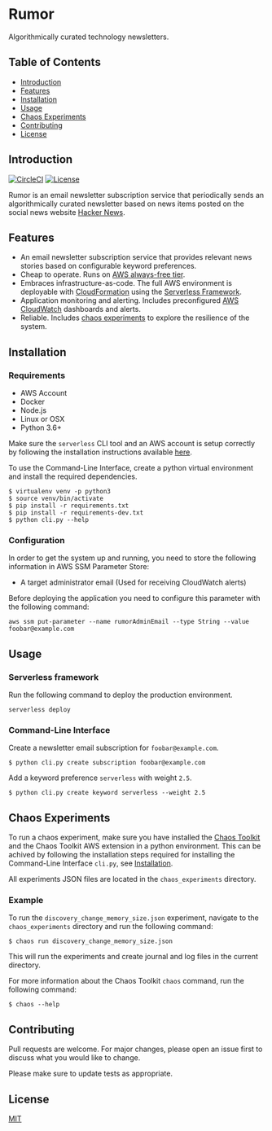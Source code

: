 # Rumor
Algorithmically curated technology newsletters.

## Table of Contents
- [Introduction](#introduction)
- [Features](#features)
- [Installation](#installation)
- [Usage](#usage)
- [Chaos Experiments](#chaos-experiments)
- [Contributing](#contributing)
- [License](#license)

## Introduction
[![CircleCI](https://circleci.com/gh/SudoQ/rumor/tree/master.svg?style=svg)](https://circleci.com/gh/SudoQ/rumor/tree/master)
[![License](https://img.shields.io/badge/license-MIT-blue.svg)](https://opensource.org/licenses/MIT)

Rumor is an email newsletter subscription service that periodically sends an algorithmically curated newsletter based on news items posted on the social news website [Hacker News](https://news.ycombinator.com/).

## Features
* An email newsletter subscription service that provides relevant news stories based on configurable keyword preferences.
* Cheap to operate. Runs on [AWS always-free tier](https://aws.amazon.com/free/?awsf.Free%20Tier%20Types=categories%23alwaysfree).
* Embraces infrastructure-as-code. The full AWS environment is deployable with [CloudFormation](https://aws.amazon.com/cloudformation/) using the [Serverless Framework](https://serverless.com/).
* Application monitoring and alerting. Includes preconfigured [AWS CloudWatch](https://aws.amazon.com/cloudwatch/) dashboards and alerts.
* Reliable. Includes [chaos experiments](https://principlesofchaos.org/) to explore the resilience of the system.

## Installation

### Requirements
* AWS Account
* Docker
* Node.js
* Linux or OSX
* Python 3.6+

Make sure the `serverless` CLI tool and an AWS account is setup correctly by following the installation instructions available [here](https://serverless.com/framework/docs/providers/aws/guide/installation/).

To use the Command-Line Interface, create a python virtual environment and install the required dependencies.
```
$ virtualenv venv -p python3
$ source venv/bin/activate
$ pip install -r requirements.txt
$ pip install -r requirements-dev.txt
$ python cli.py --help
```

### Configuration
In order to get the system up and running, you need to store the following information in AWS SSM Parameter Store:
- A target administrator email (Used for receiving CloudWatch alerts)

Before deploying the application you need to configure this parameter with the following command:
```
aws ssm put-parameter --name rumorAdminEmail --type String --value foobar@example.com
```

## Usage
### Serverless framework
Run the following command to deploy the production environment.
```
serverless deploy
```

### Command-Line Interface

Create a newsletter email subscription for `foobar@example.com`.
```
$ python cli.py create subscription foobar@example.com
```

Add a keyword preference `serverless` with weight `2.5`.
```
$ python cli.py create keyword serverless --weight 2.5
```

## Chaos Experiments

To run a chaos experiment, make sure you have installed the [Chaos Toolkit](https://chaostoolkit.org/) and the Chaos Toolkit AWS extension in a python environment. This can be achived by following the installation steps required for installing the Command-Line Interface `cli.py`, see [Installation](#installation).

All experiments JSON files are located in the `chaos_experiments` directory.

### Example
To run the `discovery_change_memory_size.json` experiment, navigate to the `chaos_experiments` directory and run the following command:

```
$ chaos run discovery_change_memory_size.json
```

This will run the experiments and create journal and log files in the current directory.

For more information about the Chaos Toolkit `chaos` command, run the following command:

```
$ chaos --help
```

## Contributing
Pull requests are welcome. For major changes, please open an issue first to discuss what you would like to change.

Please make sure to update tests as appropriate.

## License
[MIT](https://choosealicense.com/licenses/mit/)
